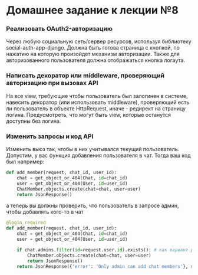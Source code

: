 # Домашнее задание к лекции №8

### Реализовать OAuth2-авторизацию
Через любую социальную сеть/сервер ресурсов, используя библиотеку social-auth-app-django. Должна быть готова страница с кнопкой, по нажатию на которую произойдет механизм авторизации. Также для авторизованного пользователя должна отображаться кнопка логаута.

### Написать декоратор или middleware, проверяющий авторизацию при вызовах API
На все view, требующие чтобы пользователь был залогинен в системе, навесить декоратор (или использовать middleware), проверяющий есть ли пользователь в объекте HttpRequest, иначе - редирект на страницу логина.
Предусмотреть, что могут быть view, которые останутся доступны без логина.

### Изменить запросы и код API

Изменить вьюз так, чтобы в них учитывался текущий пользователь.
Допустим, у вас функция добавления пользователя в чат. Тогда ваш код был например:


```python
def add_member(request, chat_id, user_id):
    chat = get_object_or_404(Chat, id=chat_id)
	user = get_object_or_404(User, id=user_id)
	ChatMember.objects.create(chat=chat, user=user)
	return JsonResponse()
```

а теперь вы должны проверить, что пользователь в запросе админ, чтобы добавлять кого-то в чат


```python
@login_required
def add_member(request, chat_id, user_id):
	chat = get_object_or_404(Chat, id=chat_id)
	user = get_object_or_404(User, id=user_id)

	if chat.admins.filter(id=request.user.id).exists(): # как вариант реализации хранения админов
		ChatMember.objects.create(chat=chat, user=user)
		return JsonResponse()
	return JsonResponse({'error': 'Only admin can add chat members'}, status=403)
```